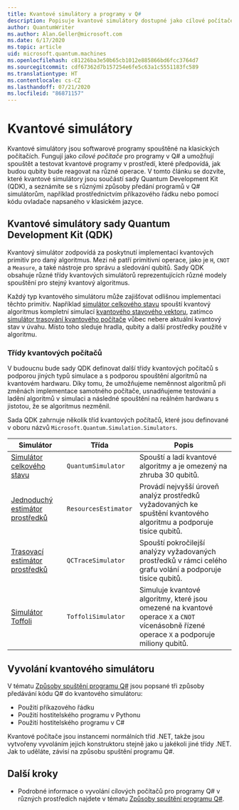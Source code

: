 ```yaml
---
title: Kvantové simulátory a programy v Q#
description: Popisuje kvantové simulátory dostupné jako cílové počítače pro programy v Q#.
author: QuantumWriter
ms.author: Alan.Geller@microsoft.com
ms.date: 6/17/2020
ms.topic: article
uid: microsoft.quantum.machines
ms.openlocfilehash: c81226ba3e50b65cb1012e885866bd6fcc3764d7
ms.sourcegitcommit: cdf67362d7b157254e6fe5c63a1c5551183fc589
ms.translationtype: HT
ms.contentlocale: cs-CZ
ms.lasthandoff: 07/21/2020
ms.locfileid: "86871157"
---
```

# <a name="quantum-simulators"></a>Kvantové simulátory

Kvantové simulátory jsou softwarové programy spouštěné na klasických počítačích. Fungují jako *cílové počítače* pro programy v Q# a umožňují spouštět a testovat kvantové programy v prostředí, které předpovídá, jak budou qubity bude reagovat na různé operace. V tomto článku se dozvíte, které kvantové simulátory jsou součástí sady Quantum Development Kit (QDK), a seznámíte se s různými způsoby předání programů v Q# simulátorům, například prostřednictvím příkazového řádku nebo pomocí kódu ovladače napsaného v klasickém jazyce.  



## <a name="the-quantum-development-kit-qdk-quantum-simulators"></a>Kvantové simulátory sady Quantum Development Kit (QDK)

Kvantový simulátor zodpovídá za poskytnutí implementací kvantových primitiv pro daný algoritmus. Mezi ně patří primitivní operace, jako je `H`, `CNOT` a `Measure`, a také nástroje pro správu a sledování qubitů. Sady QDK obsahuje různé třídy kvantových simulátorů reprezentujících různé modely spouštění pro stejný kvantový algoritmus. 


Každý typ kvantového simulátoru může zajišťovat odlišnou implementaci těchto primitiv. Například [simulátor celkového stavu](xref:microsoft.quantum.machines.full-state-simulator) spouští kvantový algoritmus kompletní simulací [kvantového stavového vektoru](xref:microsoft.quantum.glossary#quantum-state), zatímco [simulátor trasování kvantového počítače](xref:microsoft.quantum.machines.qc-trace-simulator.intro) vůbec nebere aktuální kvantový stav v úvahu. Místo toho sleduje hradla, qubity a další prostředky použité v algoritmu.

### <a name="quantum-machine-classes"></a>Třídy kvantových počítačů

V budoucnu bude sady QDK definovat další třídy kvantových počítačů s podporou jiných typů simulace a s podporou spouštění algoritmů na kvantovém hardwaru. Díky tomu, že umožňujeme neměnnost algoritmů při změnách implementace samotného počítače, usnadňujeme testování a ladění algoritmů v simulaci a následné spouštění na reálném hardwaru s jistotou, že se algoritmus nezměnil.

Sada QDK zahrnuje několik tříd kvantových počítačů, které jsou definované v oboru názvů `Microsoft.Quantum.Simulation.Simulators`.

|Simulátor |Třída|Popis|
|-----|------|---|
|[Simulátor celkového stavu](xref:microsoft.quantum.machines.full-state-simulator)| `QuantumSimulator` | Spouští a ladí kvantové algoritmy a je omezený na zhruba 30 qubitů. |
|[Jednoduchý estimátor prostředků](xref:microsoft.quantum.machines.resources-estimator)| `ResourcesEstimator` | Provádí nejvyšší úroveň analýz prostředků vyžadovaných ke spuštění kvantového algoritmu a podporuje tisíce qubitů.|
|[Trasovací estimátor prostředků](xref:microsoft.quantum.machines.qc-trace-simulator.intro)|  `QCTraceSimulator` |Spouští pokročilejší analýzy vyžadovaných prostředků v rámci celého grafu volání a podporuje tisíce qubitů.|
|[Simulátor Toffoli](xref:microsoft.quantum.machines.toffoli-simulator)| `ToffoliSimulator` |Simuluje kvantové algoritmy, které jsou omezené na kvantové operace `X` a `CNOT` vícenásobně řízené operace `X` a podporuje miliony qubitů. |

## <a name="invoking-the-quantum-simulator"></a>Vyvolání kvantového simulátoru

V tématu [Způsoby spuštění programu Q#](xref:microsoft.quantum.guide.host-programs) jsou popsané tři způsoby předávání kódu Q# do kvantového simulátoru: 

* Použití příkazového řádku
* Použití hostitelského programu v Pythonu
* Použití hostitelského programu v C#

Kvantové počítače jsou instancemi normálních tříd .NET, takže jsou vytvořeny vyvoláním jejich konstruktoru stejně jako u jakékoli jiné třídy .NET. Jak to uděláte, závisí na způsobu spuštění programu Q#.

## <a name="next-steps"></a>Další kroky

* Podrobné informace o vyvolání cílových počítačů pro programy Q# v různých prostředích najdete v tématu [Způsoby spuštění programu Q#](xref:microsoft.quantum.guide.host-programs).

